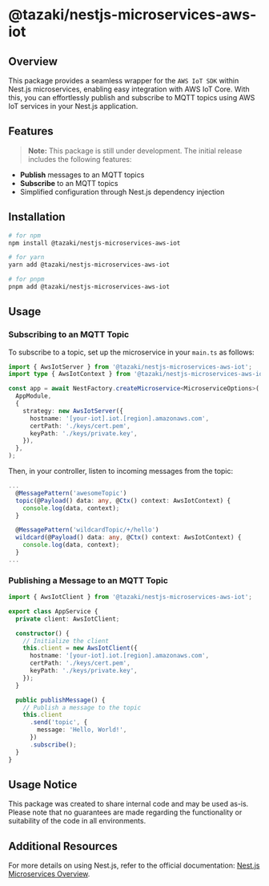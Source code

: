 # @tazaki/nestjs-microservices-aws-iot

## Overview

This package provides a seamless wrapper for the `AWS IoT SDK` within Nest.js microservices, enabling easy integration with AWS IoT Core. With this, you can effortlessly publish and subscribe to MQTT topics using AWS IoT services in your Nest.js application.

## Features

> **Note:** This package is still under development. The initial release includes the following features:

- **Publish** messages to an MQTT topics
- **Subscribe** to an MQTT topics
- Simplified configuration through Nest.js dependency injection

## Installation

```bash
# for npm
npm install @tazaki/nestjs-microservices-aws-iot

# for yarn
yarn add @tazaki/nestjs-microservices-aws-iot

# for pnpm
pnpm add @tazaki/nestjs-microservices-aws-iot
```

## Usage

### Subscribing to an MQTT Topic

To subscribe to a topic, set up the microservice in your `main.ts` as follows:

```typescript
import { AwsIotServer } from '@tazaki/nestjs-microservices-aws-iot';
import type { AwsIotContext } from '@tazaki/nestjs-microservices-aws-iot';

const app = await NestFactory.createMicroservice<MicroserviceOptions>(
  AppModule,
  {
    strategy: new AwsIotServer({
      hostname: '[your-iot].iot.[region].amazonaws.com',
      certPath: './keys/cert.pem',
      keyPath: './keys/private.key',
    }),
  },
);
```

Then, in your controller, listen to incoming messages from the topic:

```typescript
...
  @MessagePattern('awesomeTopic')
  topic(@Payload() data: any, @Ctx() context: AwsIotContext) {
    console.log(data, context);
  }

  @MessagePattern('wildcardTopic/+/hello')
  wildcard(@Payload() data: any, @Ctx() context: AwsIotContext) {
    console.log(data, context);
  }
...
```

### Publishing a Message to an MQTT Topic

```typescript
import { AwsIotClient } from '@tazaki/nestjs-microservices-aws-iot';

export class AppService {
  private client: AwsIotClient;

  constructor() {
    // Initialize the client
    this.client = new AwsIotClient({
      hostname: '[your-iot].iot.[region].amazonaws.com',
      certPath: './keys/cert.pem',
      keyPath: './keys/private.key',
    });
  }

  public publishMessage() {
    // Publish a message to the topic
    this.client
      .send('topic', {
        message: 'Hello, World!',
      })
      .subscribe();
  }
}
```

## Usage Notice

This package was created to share internal code and may be used as-is. Please note that no guarantees are made regarding the functionality or suitability of the code in all environments.

## Additional Resources

For more details on using Nest.js, refer to the official documentation: [Nest.js Microservices Overview](https://docs.nestjs.com/microservices/basics).
